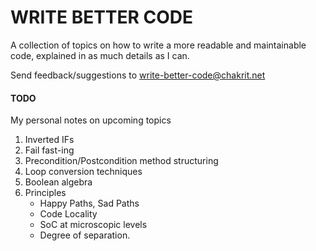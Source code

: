 # WRITE BETTER CODE

A collection of topics on how to write a more readable and maintainable code, explained in
as much details as I can.

Send feedback/suggestions to [write-better-code@chakrit.net][0]

#### TODO

My personal notes on upcoming topics

1. Inverted IFs
2. Fail fast-ing
3. Precondition/Postcondition method structuring
4. Loop conversion techniques
5. Boolean algebra
6. Principles
   - Happy Paths, Sad Paths
   - Code Locality
   - SoC at microscopic levels
   - Degree of separation.

[0]: mailto:write-better-code@chakrit.net
